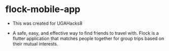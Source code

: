 # flock-mobile-app
- This was created for UGAHacks8

- A safe, easy, and effective way to find friends to travel with. Flock is a flutter application that matches people together for group trips based on their mutual interests.
